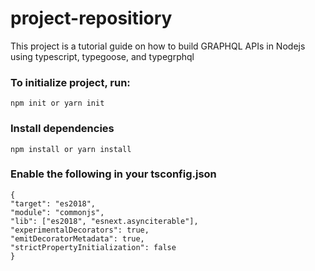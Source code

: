 # project-repositiory

This project is a tutorial guide on how to build GRAPHQL APIs in Nodejs using typescript, typegoose, and typegrphql

### To initialize project, run:

```
npm init or yarn init

```

### Install dependencies

```
npm install or yarn install

```

### Enable the following in your tsconfig.json

```
{
"target": "es2018",
"module": "commonjs",
"lib": ["es2018", "esnext.asynciterable"],
"experimentalDecorators": true,
"emitDecoratorMetadata": true,
"strictPropertyInitialization": false
}

```
